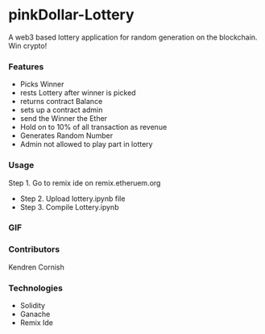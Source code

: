 # pinkDollar-Lottery
A web3 based lottery application  for random generation on the blockchain. Win crypto!


### Features 
- Picks Winner 
- rests Lottery after winner is picked
- returns contract Balance 
- sets up a contract admin 
- send the Winner the Ether
- Hold on to 10% of all transaction as revenue 
- Generates Random Number
- Admin not allowed to play part in lottery

### Usage
Step 1. Go to remix ide on remix.etheruem.org
- Step 2. Upload lottery.ipynb file
- Step 3. Compile Lottery.ipynb





### GIF




### Contributors
Kendren Cornish

### Technologies
- Solidity
- Ganache
- Remix Ide
